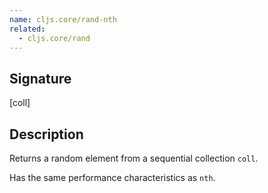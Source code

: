 ```yaml
---
name: cljs.core/rand-nth
related:
  - cljs.core/rand
---
```


## Signature
[coll]


## Description

Returns a random element from a sequential collection `coll`.

Has the same performance characteristics as `nth`.
